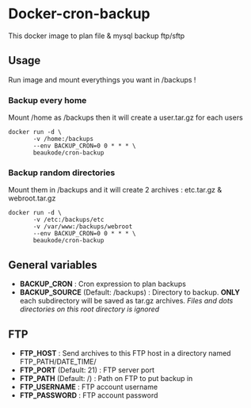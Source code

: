 # Docker-cron-backup
This docker image to plan file &amp; mysql backup ftp/sftp

## Usage
Run image and mount everythings you want in /backups !

### Backup every home
Mount /home as /backups then it will create a user.tar.gz for each users
```
docker run -d \
       -v /home:/backups
       --env BACKUP_CRON=0 0 * * * \
       beaukode/cron-backup
```

### Backup random directories
Mount them in /backups and it will create 2 archives : etc.tar.gz & webroot.tar.gz
```
docker run -d \
       -v /etc:/backups/etc
       -v /var/www:/backups/webroot
       --env BACKUP_CRON=0 0 * * * \
       beaukode/cron-backup
```

## General variables
* **BACKUP_CRON** : Cron expression to plan backups
* **BACKUP_SOURCE** (Default: /backups) : Directory to backup. **ONLY** each subdirectory will be saved as tar.gz archives. *Files and dots directories on this root directory is ignored*

## FTP
* **FTP_HOST** : Send archives to this FTP host in a directory named FTP_PATH/DATE_TIME/
* **FTP_PORT** (Default: 21) : FTP server port
* **FTP_PATH** (Default: /) : Path on FTP to put backup in
* **FTP_USERNAME** : FTP account username
* **FTP_PASSWORD** : FTP account password

